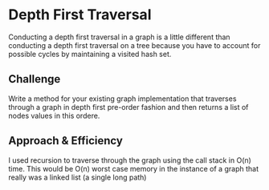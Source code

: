 # Depth First Traversal
Conducting a depth first traversal in a graph is a little different than conducting a depth first traversal on a tree because you have to account for possible cycles by maintaining a visited hash set.

## Challenge
Write a method for your existing graph implementation that traverses through a graph in depth first pre-order fashion and then returns a list of nodes values in this ordere.

## Approach & Efficiency
I used recursion to traverse through the graph using the call stack in O(n) time. This would be O(n) worst case memory in the instance of a graph that really was a linked list (a single long path)
